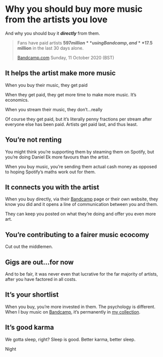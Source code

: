 # Why you should buy more music from the artists you love



And why you should buy it ***directly*** from them.

> Fans have paid artists **$597 million** using Bandcamp, and **$17.5 million** in the last 30 days alone.
> 
> [Bandcamp.com](https://bandcamp.com/) Sunday, 11 October 2020 (BST)

It helps the artist make more music
-----------------------------------

When you buy their music, they get paid

When they get paid, they get more time to make more music. It’s economics.

When you stream their music, they don’t…really

Of course they get paid, but it’s literally penny fractions per stream after everyone else has been paid. Artists get paid last, and thus least.

You’re not renting
------------------

You might think you’re supporting them by steaming them on Spotify, but you’re doing Daniel Ek more favours than the artist.

When you buy music, you’re sending them actual cash money as opposed to hoping Spotify’s maths work out for them.

It connects you with the artist
-------------------------------

When you buy directly, via their [Bandcamp](https://bandcamp.com/) page or their own website, they know you did and it opens a line of communication between you and them.

They can keep you posted on what they’re doing and offer you even more art.

You’re contributing to a fairer music ecocomy
---------------------------------------------

Cut out the middlemen.

Gigs are out…for now
--------------------

And to be fair, it was never even that lucrative for the far majority of artists, after you have factored in all costs.

It’s your shortlist
-------------------

When you buy, you’re more invested in them. The psychology is different. When I buy music on [Bandcamp](https://bandcamp.com/christophercarvalho), it’s permanently in [my collection](https://bandcamp.com/christophercarvalho).

It’s good karma
---------------

We gotta sleep, right? Sleep is good. Better karma, better sleep.

Night

